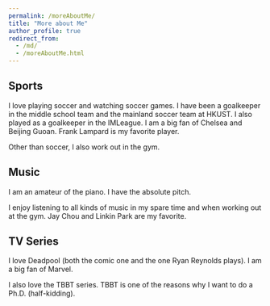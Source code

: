 ```yaml
---
permalink: /moreAboutMe/
title: "More about Me"
author_profile: true
redirect_from: 
  - /md/
  - /moreAboutMe.html
---
```


## Sports
I love playing soccer and watching soccer games. I have been a goalkeeper in the middle school team and the mainland soccer team at HKUST. I also played as a goalkeeper in the IMLeague. I am a big fan of Chelsea and Beijing Guoan. Frank Lampard is my favorite player.

Other than soccer, I also work out in the gym.

## Music
I am an amateur of the piano. I have the absolute pitch.

I enjoy listening to all kinds of music in my spare time and when working out at the gym. Jay Chou and Linkin Park are my favorite.

## TV Series
I love Deadpool (both the comic one and the one Ryan Reynolds plays). I am a big fan of Marvel.

I also love the TBBT series. TBBT is one of the reasons why I want to do a Ph.D. (half-kidding).
